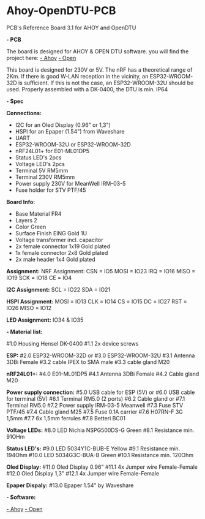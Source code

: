 # Ahoy-OpenDTU-PCB
PCB's Reference Board 3.1 for AHOY and OpenDTU



**- PCB**

The board is designed for AHOY & OPEN DTU software.
you will find the project here:
[- Ahoy](https://github.com/lumapu/ahoy) 
[- Open](https://github.com/tbnobody/OpenDTU)

This board is designed for 230V or 5V.
The nRF has a theoretical range of 2Km.
If there is good W-LAN reception in the vicinity, an ESP32-WROOM-32D is sufficient.
If this is not the case, an ESP32-WROOM-32U should be used.
Properly assembled with a DK-0400, the DTU is min. IP64



**- Spec**

**Connections:**
- I2C for an Oled Display (0.96" or 1,3") 
- HSPI for an Epaper (1.54") from Waveshare
- UART
- ESP32-WROOM-32U or ESP32-WROOM-32D
- nRF24L01+ for E01-ML01DP5
- Status LED's 2pcs
- Voltage LED's 2pcs
- Terminal 5V RM5mm
- Terminal 230V RM5mm
- Power supply 230V for MeanWell IRM-03-5
- Fuse holder for STV PTF/45

**Board Info:**
- Base Material FR4
- Layers 2
- Color Green
- Surface Finish EING Gold 1U
- Voltage transformer incl. capacitor
- 2x female connector 1x19 Gold plated 
- 1x female connector 2x8 Gold plated
- 2x male header 1x4 Gold plated

**Assignment:**
NRF Assignment:
CSN = IO5
MOSI = IO23
IRQ = IO16
MISO = IO19
SCK = IO18
CE = IO4

**I2C Assignment:**
SCL = IO22
SDA = IO21

**HSPI Assignment:**
MOSI = IO13
CLK = IO14
CS = IO15
DC = IO27
RST = IO26
MISO = IO12

**LED Assignment:**
IO34 & IO35



**- Material list:**

#1.0 Housing Hensel DK-0400
#1.1 2x device screws

**ESP:**
#2.0 ESP32-WROOM-32D
or
#3.0 ESP32-WROOM-32U
#3.1 Antenna 3DBi Female
#3.2 cable IPEX to SMA male
#3.3 cable gland M20

**nRF24L01+:**
#4.0 E01-ML01DP5
#4.1 Antenna 3DBi Female
#4.2 Cable gland M20

**Power supply connection:**
#5.0 USB cable for ESP (5V)
or
#6.0 USB cable for terminal (5V)
#6.1 Terminal RM5.0 (2 ports)
#6.2 Cable gland
or
#7.1 Terminal RM5.0
#7.2 Power supply IRM-03-5 Meanwell
#7.3 Fuse STV PTF/45
#7.4 Cable gland M25
#7.5 Fuse 0.1A carrier
#7.6 H07RN-F 3G 1,5mm
#7.7 6x 1,5mm ferrules
#7.8 Betteri BC01

**Voltage LEDs:**
#8.0 LED Nichia NSPG500DS-G Green 
#8.1 Resistance min. 91OHm

**Status LED's:**
#9.0 LED 5034Y1C-BUB-E Yellow
#9.1 Resistance min. 194Ohm
#10.0 LED 5034G3C-BUA-B Green
#10.1 Resistance min. 120Ohm

**Oled Display:**
#11.0 Oled Display 0.96"
#11.1 4x Jumper wire Female-Female
#12.0 Oled Display 1,3"
#12.1 4x Jumper wire Female-Female

**Epaper Dispaly:**
#13.0 Epaper 1.54" by Waveshare


  

**- Software:**

[- Ahoy](https://github.com/lumapu/ahoy) 
[- Open](https://github.com/tbnobody/OpenDTU)
